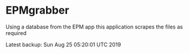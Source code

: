 # EPMgrabber
Using a database from the EPM app this application scrapes the files as required


Latest backup: Sun Aug 25 05:20:01 UTC 2019
